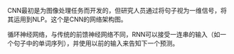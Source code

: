 

CNN最初是为图像处理任务而开发的，但研究人员通过将句子视为一维信号，将其运用到NLP。这个是CNN的网络架构图。



循环神经网络，与传统的前馈神经网络不同，RNN可以接受一连串的输入（如一个句子中的单词序列），并使用以前的输入来告知下一个预测。





